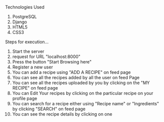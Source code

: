 Technologies Used

1) PostgreSQL
2) Django
3) HTML5
4) CSS3

Steps for execution...

1) Start the server
2) request for URL "localhost:8000"
3) Press the button "Start Browsing here"
4) Register a new user
5) You can add a recipe using "ADD A RECIPE" on feed page
6) You can see all the recipes added by all the user on feed Page
7) You can see all the recipes uploaded by you by clicking on the "MY RECIPE" on feed page
8) You can Edit Your recipes by clicking on the particular recipe on your profile page
9) You can search for a recipe either using "Recipe name" or "Ingredients" by clicking "SEARCH" on feed page
10) You can see the recipe details by clicking on one


